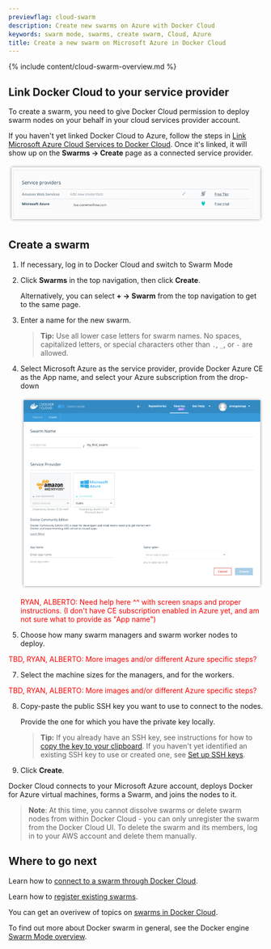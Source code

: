 ```yaml
---
previewflag: cloud-swarm
description: Create new swarms on Azure with Docker Cloud
keywords: swarm mode, swarms, create swarm, Cloud, Azure
title: Create a new swarm on Microsoft Azure in Docker Cloud
---
```


{% include content/cloud-swarm-overview.md %}

## Link Docker Cloud to your service provider

To create a swarm, you need to give Docker Cloud permission to deploy swarm
nodes on your behalf in your cloud services provider account.

If you haven't yet linked Docker Cloud to Azure, follow the steps in [Link Microsoft Azure Cloud Services to Docker Cloud](link-azure-swarm/). Once it's
linked, it will show up on the **Swarms -> Create** page as a connected service
provider.

![](images/azure-creds-cloud.png)

## Create a swarm

1. If necessary, log in to Docker Cloud and switch to Swarm Mode

2. Click **Swarms** in the top navigation, then click **Create**.

    Alternatively, you can select **+ -> Swarm** from the top navigation to get to the same page.

3. Enter a name for the new swarm.

    >**Tip:** Use all lower case letters for swarm names. No spaces, capitalized letters, or special characters other than `.`, `_`, or `-` are allowed.

4. Select Microsoft Azure as the service provider, provide Docker Azure CE as the App name, and select your Azure subscription from the drop-down

    ![](images/azure-create-swarm.png)

    <font style="color:red;">RYAN, ALBERTO: Need help here ^^ with screen snaps and proper instructions. (I don't have CE subscription enabled in Azure yet, and am not sure what to provide as "App name")</font>

6. Choose how many swarm managers and swarm worker nodes to deploy.

<font style="color:red;">TBD, RYAN, ALBERTO: More images and/or different Azure specific steps?</font>

7. Select the machine sizes for the managers, and for the workers.

<font style="color:red;">TBD, RYAN, ALBERTO: More images and/or different Azure specific steps?</font>

8. Copy-paste the public SSH key you want to use to connect to the nodes.

    Provide the one for which you have the private key locally.

    >**Tip:** If you already have an SSH key, see instructions for how to [copy the key to your clipboard](ssh-key-setup.md#copy-your-public-key-for-use-with-docker-cloud). If you haven't yet identified an existing SSH key to use or created one, see [Set up SSH keys](ssh-key-setup.md).

9. Click **Create**.

Docker Cloud connects to your Microsoft Azure account, deploys Docker for Azure virtual machines, forms a Swarm, and joins the nodes to it.

> **Note**: At this time, you cannot dissolve swarms or delete swarm nodes from within Docker Cloud - you can only unregister the swarm from the Docker Cloud UI. To delete the swarm and its members, log in to your AWS account and delete them manually.

## Where to go next

Learn how to [connect to a swarm through Docker Cloud](connect-to-swarm.md).

Learn how to [register existing swarms](register-swarms.md).

You can get an overivew of topics on [swarms in Docker Cloud](index.md).

To find out more about Docker swarm in general, see the Docker engine
[Swarm Mode overview](/engine/swarm/).
